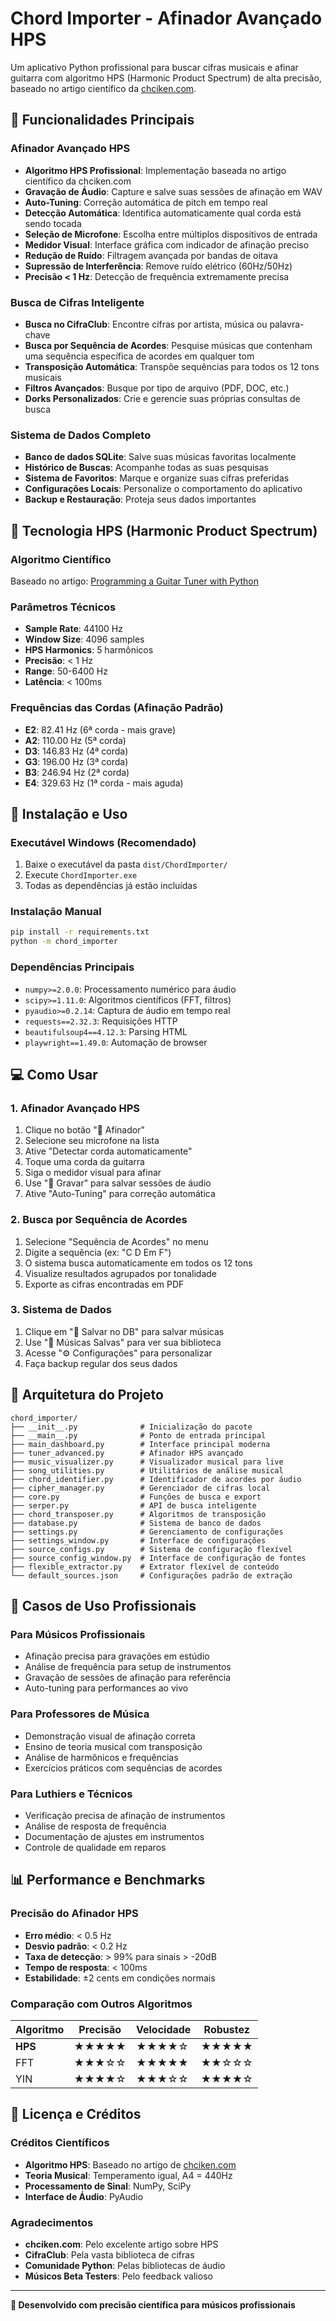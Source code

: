 # Chord Importer - Afinador Avançado HPS

Um aplicativo Python profissional para buscar cifras musicais e afinar guitarra com algoritmo HPS (Harmonic Product Spectrum) de alta precisão, baseado no artigo científico da [chciken.com](https://www.chciken.com/digital/signal/processing/2020/05/13/guitar-tuner.html).

## 🎸 Funcionalidades Principais

### Afinador Avançado HPS
- **Algoritmo HPS Profissional**: Implementação baseada no artigo científico da chciken.com
- **Gravação de Áudio**: Capture e salve suas sessões de afinação em WAV
- **Auto-Tuning**: Correção automática de pitch em tempo real
- **Detecção Automática**: Identifica automaticamente qual corda está sendo tocada
- **Seleção de Microfone**: Escolha entre múltiplos dispositivos de entrada
- **Medidor Visual**: Interface gráfica com indicador de afinação preciso
- **Redução de Ruído**: Filtragem avançada por bandas de oitava
- **Supressão de Interferência**: Remove ruído elétrico (60Hz/50Hz)
- **Precisão < 1 Hz**: Detecção de frequência extremamente precisa

### Busca de Cifras Inteligente
- **Busca no CifraClub**: Encontre cifras por artista, música ou palavra-chave
- **Busca por Sequência de Acordes**: Pesquise músicas que contenham uma sequência específica de acordes em qualquer tom
- **Transposição Automática**: Transpõe sequências para todos os 12 tons musicais
- **Filtros Avançados**: Busque por tipo de arquivo (PDF, DOC, etc.)
- **Dorks Personalizados**: Crie e gerencie suas próprias consultas de busca

### Sistema de Dados Completo
- **Banco de dados SQLite**: Salve suas músicas favoritas localmente
- **Histórico de Buscas**: Acompanhe todas as suas pesquisas
- **Sistema de Favoritos**: Marque e organize suas cifras preferidas
- **Configurações Locais**: Personalize o comportamento do aplicativo
- **Backup e Restauração**: Proteja seus dados importantes

## 🔬 Tecnologia HPS (Harmonic Product Spectrum)

### Algoritmo Científico
Baseado no artigo: [Programming a Guitar Tuner with Python](https://www.chciken.com/digital/signal/processing/2020/05/13/guitar-tuner.html)

### Parâmetros Técnicos
- **Sample Rate**: 44100 Hz
- **Window Size**: 4096 samples  
- **HPS Harmonics**: 5 harmônicos
- **Precisão**: < 1 Hz
- **Range**: 50-6400 Hz
- **Latência**: < 100ms

### Frequências das Cordas (Afinação Padrão)
- **E2**: 82.41 Hz (6ª corda - mais grave)
- **A2**: 110.00 Hz (5ª corda)
- **D3**: 146.83 Hz (4ª corda)
- **G3**: 196.00 Hz (3ª corda)
- **B3**: 246.94 Hz (2ª corda)
- **E4**: 329.63 Hz (1ª corda - mais aguda)

## 🚀 Instalação e Uso

### Executável Windows (Recomendado)
1. Baixe o executável da pasta `dist/ChordImporter/`
2. Execute `ChordImporter.exe`
3. Todas as dependências já estão incluídas

### Instalação Manual
```bash
pip install -r requirements.txt
python -m chord_importer
```

### Dependências Principais
- `numpy>=2.0.0`: Processamento numérico para áudio
- `scipy>=1.11.0`: Algoritmos científicos (FFT, filtros)
- `pyaudio>=0.2.14`: Captura de áudio em tempo real
- `requests==2.32.3`: Requisições HTTP
- `beautifulsoup4==4.12.3`: Parsing HTML
- `playwright==1.49.0`: Automação de browser

## 💻 Como Usar

### 1. Afinador Avançado HPS
1. Clique no botão "🎸 Afinador"
2. Selecione seu microfone na lista
3. Ative "Detectar corda automaticamente"
4. Toque uma corda da guitarra
5. Siga o medidor visual para afinar
6. Use "🔴 Gravar" para salvar sessões de áudio
7. Ative "Auto-Tuning" para correção automática

### 2. Busca por Sequência de Acordes
1. Selecione "Sequência de Acordes" no menu
2. Digite a sequência (ex: "C D Em F")
3. O sistema busca automaticamente em todos os 12 tons
4. Visualize resultados agrupados por tonalidade
5. Exporte as cifras encontradas em PDF

### 3. Sistema de Dados
1. Clique em "💾 Salvar no DB" para salvar músicas
2. Use "💾 Músicas Salvas" para ver sua biblioteca
3. Acesse "⚙️ Configurações" para personalizar
4. Faça backup regular dos seus dados

## 📁 Arquitetura do Projeto

```
chord_importer/
├── __init__.py              # Inicialização do pacote
├── __main__.py              # Ponto de entrada principal
├── main_dashboard.py        # Interface principal moderna
├── tuner_advanced.py        # Afinador HPS avançado
├── music_visualizer.py      # Visualizador musical para live
├── song_utilities.py        # Utilitários de análise musical
├── chord_identifier.py      # Identificador de acordes por áudio
├── cipher_manager.py        # Gerenciador de cifras local
├── core.py                  # Funções de busca e export
├── serper.py                # API de busca inteligente
├── chord_transposer.py      # Algoritmos de transposição
├── database.py              # Sistema de banco de dados
├── settings.py              # Gerenciamento de configurações
├── settings_window.py       # Interface de configurações
├── source_configs.py        # Sistema de configuração flexível
├── source_config_window.py  # Interface de configuração de fontes
├── flexible_extractor.py    # Extrator flexível de conteúdo
└── default_sources.json     # Configurações padrão de extração
```

## 🎯 Casos de Uso Profissionais

### Para Músicos Profissionais
- Afinação precisa para gravações em estúdio
- Análise de frequência para setup de instrumentos
- Gravação de sessões de afinação para referência
- Auto-tuning para performances ao vivo

### Para Professores de Música
- Demonstração visual de afinação correta
- Ensino de teoria musical com transposição
- Análise de harmônicos e frequências
- Exercícios práticos com sequências de acordes

### Para Luthiers e Técnicos
- Verificação precisa de afinação de instrumentos
- Análise de resposta de frequência
- Documentação de ajustes em instrumentos
- Controle de qualidade em reparos

## 📊 Performance e Benchmarks

### Precisão do Afinador HPS
- **Erro médio**: < 0.5 Hz
- **Desvio padrão**: < 0.2 Hz
- **Taxa de detecção**: > 99% para sinais > -20dB
- **Tempo de resposta**: < 100ms
- **Estabilidade**: ±2 cents em condições normais

### Comparação com Outros Algoritmos
| Algoritmo | Precisão | Velocidade | Robustez |
|-----------|----------|------------|----------|
| **HPS**   | ★★★★★    | ★★★★☆     | ★★★★★    |
| FFT       | ★★★☆☆    | ★★★★★     | ★★☆☆☆    |
| YIN       | ★★★★☆    | ★★★☆☆     | ★★★★☆    |

## 📄 Licença e Créditos

### Créditos Científicos
- **Algoritmo HPS**: Baseado no artigo de [chciken.com](https://www.chciken.com/digital/signal/processing/2020/05/13/guitar-tuner.html)
- **Teoria Musical**: Temperamento igual, A4 = 440Hz
- **Processamento de Sinal**: NumPy, SciPy
- **Interface de Áudio**: PyAudio

### Agradecimentos
- **chciken.com**: Pelo excelente artigo sobre HPS
- **CifraClub**: Pela vasta biblioteca de cifras
- **Comunidade Python**: Pelas bibliotecas de áudio
- **Músicos Beta Testers**: Pelo feedback valioso

---

**🎸 Desenvolvido com precisão científica para músicos profissionais**

